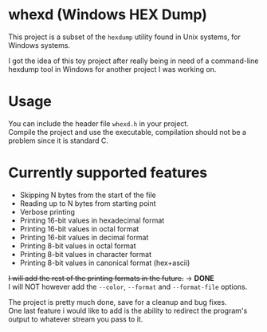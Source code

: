 # whexd (Windows HEX Dump)
This project is a subset of the <code>hexdump</code> utility found in Unix systems, for Windows systems.

I got the idea of this toy project after really being in need of a command-line hexdump tool in Windows for another project I was working on.

# Usage
You can include the header file <code>whexd.h</code> in your project. <br>
Compile the project and use the executable, compilation should not be a problem since it is standard C.

# Currently supported features
<ul>
   <li>Skipping N bytes from the start of the file</li>
   <li>Reading up to N bytes from starting point</li>
   <li>Verbose printing</li>
   <li>Printing 16-bit values in hexadecimal format</li>
   <li>Printing 16-bit values in octal format</li>
   <li>Printing 16-bit values in decimal format</li>
   <li>Printing 8-bit values in octal format</li>
   <li>Printing 8-bit values in character format</li>
   <li>Printing 8-bit values in canonical format (hex+ascii)</li>
</ul>

~~I will add the rest of the printing formats in the future.~~ -> **DONE** <br>
I will NOT however add the <code>--color</code>, <code>--format</code> and <code>--format-file</code> options.

The project is pretty much done, save for a cleanup and bug fixes. <br>
One last feature i would like to add is the ability to redirect the program's output to whatever stream you pass to it.
